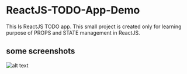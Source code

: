 # ReactJS-TODO-App-Demo
This Is ReactJS TODO app. This small project is created only for learning purpose of PROPS and STATE management in ReactJS.

## some screenshots
![alt text](https://github.com/ashgole/ReactJS-TODO-App-Demo/blob/main/sreenshots/1.PNG)

